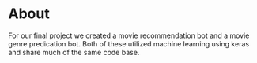 # About

For our final project we created a movie recommendation bot and a movie genre predication bot. Both of these utilized machine learning using
keras and share much of the same code base. 

